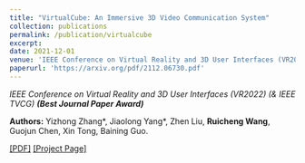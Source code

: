 ```yaml
---
title: "VirtualCube: An Immersive 3D Video Communication System"
collection: publications
permalink: /publication/virtualcube
excerpt: 
date: 2021-12-01
venue: 'IEEE Conference on Virtual Reality and 3D User Interfaces (VR2022) (& IEEE TVCG)'
paperurl: 'https://arxiv.org/pdf/2112.06730.pdf'
---
```

*IEEE Conference on Virtual Reality and 3D User Interfaces (VR2022) (& IEEE TVCG)* ***(Best Journal Paper Award)***

**Authors:** Yizhong Zhang\*, Jiaolong Yang\*, Zhen Liu, **Ruicheng Wang**, Guojun Chen, Xin Tong, Baining Guo.

[\[PDF\]](https://arxiv.org/pdf/2112.06730.pdf) [\[Project Page\]](https://www.microsoft.com/en-us/research/project/virtualcube/)
